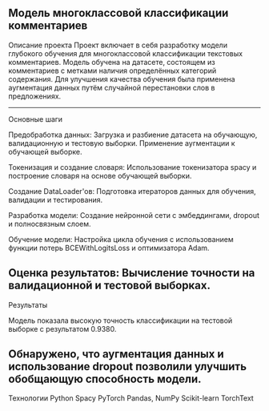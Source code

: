 Модель многоклассовой классификации комментариев
------------------------------------------------------------------------
Описание проекта
Проект включает в себя разработку модели глубокого обучения для многоклассовой классификации текстовых комментариев. Модель обучена на датасете, состоящем из комментариев с метками наличия определённых категорий содержания. Для улучшения качества обучения была применена аугментация данных путём случайной перестановки слов в предложениях.

------------------------------------------------------------------------
Основные шаги

Предобработка данных: Загрузка и разбиение датасета на обучающую, валидационную и тестовую выборки. Применение аугментации к обучающей выборке.

Токенизация и создание словаря: Использование токенизатора spacy и построение словаря на основе обучающей выборки.

Создание DataLoader'ов: Подготовка итераторов данных для обучения, валидации и тестирования.

Разработка модели: Создание нейронной сети с эмбеддингами, dropout и полносвязным слоем.

Обучение модели: Настройка цикла обучения с использованием функции потерь BCEWithLogitsLoss и оптимизатора Adam.

Оценка результатов: Вычисление точности на валидационной и тестовой выборках.
------------------------------------------------------------------------
Результаты

Модель показала высокую точность классификации на тестовой выборке с результатом 0.9380.

Обнаружено, что аугментация данных и использование dropout позволили улучшить обобщающую способность модели.
------------------------------------------------------------------------
Технологии
Python
Spacy
PyTorch
Pandas, NumPy
Scikit-learn
TorchText
